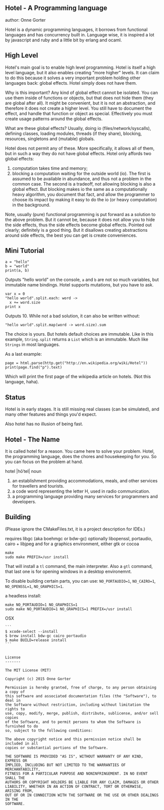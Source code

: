 Hotel - A Programming language
------------------------------

author: Onne Gorter

Hotel is a dynamic programming languages, it borrows from functional languages
and has concurrency built in. Language wise, it is inspired a lot by javascript
and ruby and a little bit by erlang and ocaml.

High Level
----------

Hotel's main goal is to enable high level programming. Hotel is itself a high
level language, but it also enables creating "more higher" levels. It can claim
to do this because it solves a very important problem holding other languages
back: global effects. Hotel simply does not have them.

Why is this important? Any kind of global effect cannot be isolated. You can
use them inside of functions or objects, but that does not hide them (they are
global after all). It might be convenient, but it is not an abstraction, and
therefore it does not create a higher level. You still have to document the
effect, and handle that function or object as special. Effectively you must
create usage patterns around the global effects.

What are these global effects? Usually, doing io (files/network/syscalls),
defining classes, loading modules, threads (if they share), blocking, resources,
singletons and (mutable) globals.

Hotel does not permit any of these. More specifically, it allows all of them,
but in such a way they do not have global effects. Hotel only affords two
global effects:
1. computation takes time and memory;
2. blocking a computation waiting for the outside world (io).
The first is assumed to be available in abundance, and thus not a problem in
the common case. The second is a tradeoff, not allowing blocking is also a
global effect. But blocking makes io the same as a computationally heavy
algorithm, you document that fact, and allow the programmer to choose its
impact by making it easy to do the io (or heavy computation) in the background.

Note, usually (pure) functional programming is put forward as a solution to the
above problem. But it cannot be, because it does not allow you to hide the side
effects, thus the side effects become global effects. Pointed out clearly;
definitely is a good thing. But it disallows creating abstractions around side
effects, the best you can get is create conveniences.


Mini Tutorial
------------
```
a = "hello"
b = "world"
print(a, b)
```
Outputs "hello world" on the console, `a` and `b` are not so much variables, but
immutable name bindings. Hotel supports mutations, but you have to ask.

```
var x = 0
"hello world".split.each: word ->
  x += word.size
print x
```
Outputs 10. While not a bad solution, it can also be written without:
```
"hello world".split.map(word -> word.size).sum
```
The choice is yours. But hotels default choices are immutable. Like in this
example, `String.split` returns a `List` which is an immutable. Much like
`Strings` in most languages.

As a last example:
```
page = html.parse(http.get("http://en.wikipedia.org/wiki/Hotel"))
print(page.find("p").text)
```
Which will print the first page of the wikipedia article on hotels. (Not this
language, haha).


Status
------

Hotel is in early stages. It is still missing real classes (can be simulated),
and many other features and things you'd expect.

Also hotel has no illusion of being fast.


Hotel - The Name
----------------

It is called hotel for a reason. You came here to solve your problem. Hotel,
the programming language, does the chores and housekeeping for you. So you can
focus on the problem at hand.

hotel |hōˈtel|
noun

1. an establishment providing accommodations, meals, and other services for
   travellers and tourists.
2. a code word representing the letter H, used in radio communication.
3. a programming language providing many services for programmers and
   developers.


Building
--------

(Please ignore the CMakeFiles.txt, it is a project description for IDEs.)

requires libgc (aka boehmgc or bdw-gc)
optionally libopenssl, portaudio, cairo + libjpeg
and for a graphics environment, either gtk or cocoa

```
make
sudo make PREFIX=/usr install
```
That will install a `tl` command, the main interpreter. Also a `gtl` command,
that last one is for opening windows in a desktop environemnt.

To disable building certain parts, you can use: `NO_PORTAUDIO=1`, `NO_CAIRO=1`,
`NO_OPENSSL=1`, `NO_GRAPHICS=1`.

a headless install:
```
make NO_PORTAUDIO=1 NO_GRAPHICS=1
sudo make NO_PORTAUDIO=1 NO_GRAPHICS=1 PREFIX=/usr install
```

OSX
~~~
```
$ xcode-select --install
$ brew install bdw-gc cairo portaudio
$ make BUILD=release install
```


License
-------

The MIT License (MIT)

Copyright (c) 2015 Onne Gorter

Permission is hereby granted, free of charge, to any person obtaining a copy of
this software and associated documentation files (the "Software"), to deal in
the Software without restriction, including without limitation the rights to
use, copy, modify, merge, publish, distribute, sublicense, and/or sell copies
of the Software, and to permit persons to whom the Software is furnished to do
so, subject to the following conditions:

The above copyright notice and this permission notice shall be included in all
copies or substantial portions of the Software.

THE SOFTWARE IS PROVIDED "AS IS", WITHOUT WARRANTY OF ANY KIND, EXPRESS OR
IMPLIED, INCLUDING BUT NOT LIMITED TO THE WARRANTIES OF MERCHANTABILITY,
FITNESS FOR A PARTICULAR PURPOSE AND NONINFRINGEMENT. IN NO EVENT SHALL THE
AUTHORS OR COPYRIGHT HOLDERS BE LIABLE FOR ANY CLAIM, DAMAGES OR OTHER
LIABILITY, WHETHER IN AN ACTION OF CONTRACT, TORT OR OTHERWISE, ARISING FROM,
OUT OF OR IN CONNECTION WITH THE SOFTWARE OR THE USE OR OTHER DEALINGS IN THE
SOFTWARE.
